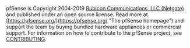 pfSense is Copyright 2004-2019 [Rubicon Communications, LLC (Netgate)](https://pfsense.org/license "License Information") and published under an open source license.
Read more at [https://pfsense.org/](https://pfsense.org/ "The pfSense homepage") and support the team by buying bundled hardware appliances or commercial support.
For information on how to contribute to the pfSense project, see [CONTRIBUTING](.github/CONTRIBUTING.md).

